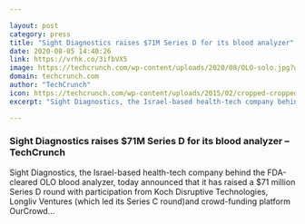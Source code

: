 ```yaml
---

layout: post
category: press
title: "Sight Diagnostics raises $71M Series D for its blood analyzer"
date: 2020-08-05 14:40:26
link: https://vrhk.co/3ifbVX5
image: https://techcrunch.com/wp-content/uploads/2020/08/OLO-solo.jpg?w=711
domain: techcrunch.com
author: "TechCrunch"
icon: https://techcrunch.com/wp-content/uploads/2015/02/cropped-cropped-favicon-gradient.png?w=180
excerpt: "Sight Diagnostics, the Israel-based health-tech company behind the FDA-cleared OLO blood analyzer, today announced that it has raised a $71 million Series D round with participation from Koch Disruptive Technologies, Longliv Ventures (which led its Series C round)and crowd-funding platform OurCrowd…"

---
```


### Sight Diagnostics raises $71M Series D for its blood analyzer – TechCrunch

Sight Diagnostics, the Israel-based health-tech company behind the FDA-cleared OLO blood analyzer, today announced that it has raised a $71 million Series D round with participation from Koch Disruptive Technologies, Longliv Ventures (which led its Series C round)and crowd-funding platform OurCrowd…